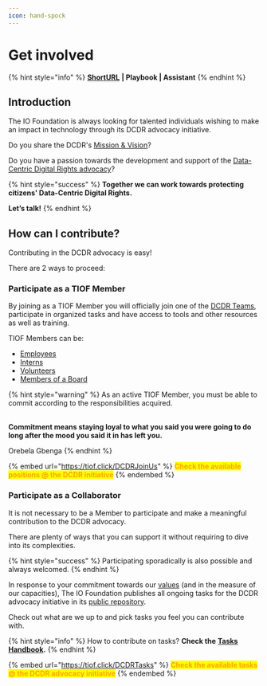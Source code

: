 ```yaml
---
icon: hand-spock
---
```


# Get involved

{% hint style="info" %}
[**ShortURL**](https://tiof.click/DCDRJoinUs) **| Playbook | Assistant**
{% endhint %}

## Introduction

The IO Foundation is always looking for talented individuals wishing to make an impact in technology through its DCDR advocacy initiative.

Do you share the DCDR's [Mission & Vision](../../#mission-and-vision)?

Do you have a passion towards the development and support of the [Data-Centric Digital Rights advocacy](https://tiof.click/DCDRAdvocacy)?

{% hint style="success" %}
**Together we can work towards protecting citizens' Data-Centric Digital Rights.**

**Let’s talk!**
{% endhint %}

## How can I contribute?

Contributing in the DCDR advocacy is easy!

There are 2 ways to proceed:

### Participate as a TIOF Member

By joining as a TIOF Member you will officially join one of the [DCDR Teams](../../institutional/structures/teams.md), participate in organized tasks and have access to tools and other resources as well as training.

TIOF Members can be:

* [Employees](https://tiof.click/TIOFOrgChartDocs#employees)
* [Interns](https://tiof.click/TIOFOrgChartDocs#interns)
* [Volunteers](https://tiof.click/TIOFOrgChartDocs#volunteers)
* [Members of a Board](https://tiof.click/TIOFOrgChartDocs#members-of-a-board)

{% hint style="warning" %}
As an active TIOF Member, you must be able to commit according to the responsibilities acquired.

\
**Commitment means staying loyal to what you said you were going to do long after the mood you said it in has left you.**

Orebela Gbenga
{% endhint %}

{% embed url="https://tiof.click/DCDRJoinUs" %}
<mark style="color:orange;">**Check the available positions @ the DCDR initiative**</mark>
{% endembed %}

### Participate as a Collaborator

It is not necessary to be a Member to participate and make a meaningful contribution to the DCDR advocacy.

There are plenty of ways that you can support it without requiring to dive into its complexities.

{% hint style="success" %}
Participating sporadically is also possible and always welcomed.
{% endhint %}

In response to your commitment towards our [values](https://tiof.click/TIOFValues) (and in the measure of our capacities), The IO Foundation publishes all ongoing tasks for the DCDR advocacy initiative in its [public repository](https://tiof.click/DCDRRepo).

Check out what are we up to and pick tasks you feel you can contribute with.

{% hint style="info" %}
How to contribute on tasks? **Check the** [**Tasks Handbook**](../../operations/handbooks/tasks.md)**.**
{% endhint %}

{% embed url="https://tiof.click/DCDRTasks" %}
<mark style="color:orange;">**Check the available tasks @ the DCDR advocacy initiative**</mark>
{% endembed %}
